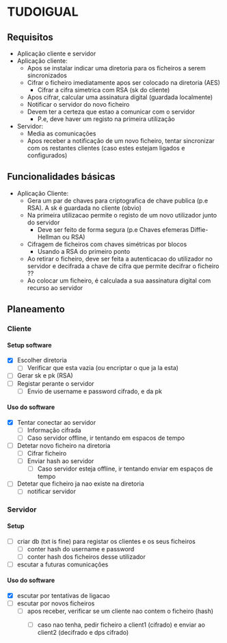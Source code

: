 # TUDOIGUAL

## Requisitos
- Aplicação cliente e servidor
- Aplicação cliente:  
	- Apos se instalar indicar uma diretoria para os ficheiros a serem sincronizados
	- Cifrar o ficheiro imediatamente apos ser colocado na diretoria (AES)
		- Cifrar a cifra simetrica com RSA (sk do cliente)
	- Apos cifrar, calcular uma assinatura digital (guardada localmente)
	- Notificar o servidor do novo ficheiro 
	- Devem ter a certeza que estao a comunicar com o servidor
		- P.e, deve haver um registo na primeira utilização
- Servidor:
	- Media as comunicações
	- Apos receber a notificação de um novo ficheiro, tentar sincronizar com os restantes clientes (caso estes estejam ligados e configurados)

## Funcionalidades básicas
- Aplicação Cliente:
	- Gera um par de chaves para criptografica de chave publica (p.e RSA). A sk é guardada no cliente (obvio)
	- Na primeira utilizacao permite o registo de um novo utilizador junto do servidor
		- Deve ser feito de forma segura (p.e Chaves efemeras Diffie-Hellman ou RSA)
	- Cifragem de ficheiros com chaves simétricas por blocos 
		- Usando a RSA do primeiro ponto
	- Ao retirar o ficheiro, deve ser feita a autenticacao do utilizador no servidor e decifrada a chave de cifra que permite decifrar o ficheiro ??
	- Ao colocar um ficheiro, é calculada a sua aassinatura digital com recurso ao servidor

## Planeamento
### Cliente
#### Setup software
- [x] Escolher diretoria
	- [ ] Verificar que esta vazia (ou encriptar o que ja la esta)
- [ ] Gerar sk e pk (RSA)
- [ ] Registar perante o servidor
	- [ ] Envio de username e password cifrado, e da pk

#### Uso do software
- [x] Tentar conectar ao servidor
	- [ ] Informação cifrada
	- [ ] Caso servidor offline, ir tentando em espacos de tempo
- [ ] Detetar novo ficheiro na diretoria
	- [ ] Cifrar ficheiro
	- [ ] Enviar hash ao servidor
		- [ ] Caso servidor esteja offline, ir tentando enviar em espaços de tempo
- [ ] Detetar que ficheiro ja nao existe na diretoria
	- [ ] notificar servidor

### Servidor
#### Setup
- [ ] criar db (txt is fine) para registar os clientes e os seus ficheiros
	- [ ] conter hash do username e password
	- [ ] conter hash dos ficheiros desse utilizador
- [ ] escutar a futuras comunicações

#### Uso do software
- [x] escutar por tentativas de ligacao
- [ ] escutar por novos ficheiros
	- [ ] apos receber, verificar se um cliente nao contem o ficheiro (hash)
		- [ ] caso nao tenha, pedir ficheiro a client1 (cifrado) e enviar ao client2 (decifrado e dps cifrado)


